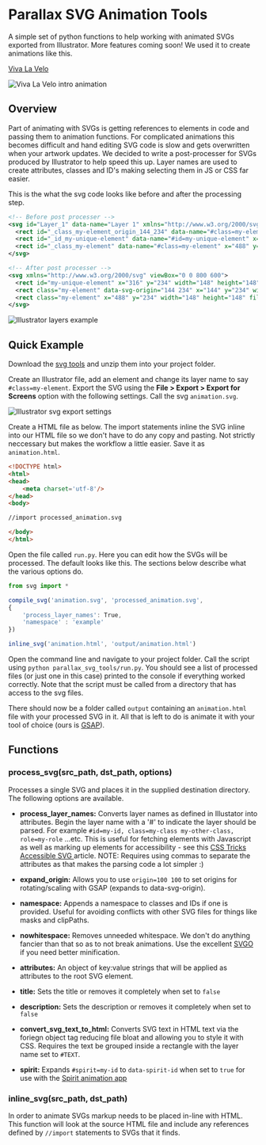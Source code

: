 # Parallax SVG Animation Tools

A simple set of python functions to help working with animated SVGs exported from Illustrator. More features coming soon!
We used it to create animations like this.

[Viva La Velo](https://parall.ax/viva-le-velo)

![Viva La Velo intro animation](vlv-intro-gif.gif)


## Overview

Part of animating with SVGs is getting references to elements in code and passing them to animation functions. For complicated animations this becomes difficult and hand editing SVG code is slow and gets overwritten when your artwork updates. We decided to write a post-processer for SVGs produced by Illustrator to help speed this up. Layer names are used to create attributes, classes and ID's making selecting them in JS or CSS far easier.

This is the what the svg code looks like before and after the processing step.

```xml
<!-- Before post processer -->
<svg id="Layer_1" data-name="Layer 1" xmlns="http://www.w3.org/2000/svg" viewBox="0 0 800 600">
  <rect id="_class_my-element_origin_144_234" data-name="#class=my-element, origin=144 234" x="144" y="234" width="148" height="148"/>
  <rect id="_id_my-unique-element" data-name="#id=my-unique-element" x="316" y="234" width="148" height="148" fill="#29abe2"/>
  <rect id="_class_my-element" data-name="#class=my-element" x="488" y="234" width="148" height="148" fill="#fbb03b"/>
</svg>

<!-- After post processer -->
<svg xmlns="http://www.w3.org/2000/svg" viewBox="0 0 800 600">
  <rect id="my-unique-element" x="316" y="234" width="148" height="148" fill="#29abe2"/>
  <rect class="my-element" data-svg-origin="144 234" x="144" y="234" width="148" height="148"/>
  <rect class="my-element" x="488" y="234" width="148" height="148" fill="#fbb03b"/>
</svg>
```

![Illustrator layers example](example-image.png)


## Quick Example

Download the [svg tools](parallax_svg_tools.zip) and unzip them into your project folder.

Create an Illustrator file, add an element and change its layer name to say `#class=my-element`. Export the SVG using the **File > Export > Export for Screens** option with the following settings. Call the svg `animation.svg`.

![Illustrator svg export settings](svg-settings.png)

Create a HTML file as below. The import statements inline the SVG inline into our HTML file so we don't have to do any copy and pasting. Not strictly neccessary but makes the workflow a little easier. Save it as `animation.html`.

```html
<!DOCTYPE html>
<html>
<head>
	<meta charset='utf-8'/>
</head>
<body>

//import processed_animation.svg

</body>
</html>
```


Open the file called `run.py`. Here you can edit how the SVGs will be processed. The default looks like this. The sections below describe what the various options do.

```javascript
from svg import *

compile_svg('animation.svg', 'processed_animation.svg', 
{
	'process_layer_names': True,
	'namespace' : 'example'
})

inline_svg('animation.html', 'output/animation.html')
```

Open the command line and navigate to your project folder. Call the script using `python parallax_svg_tools/run.py`. You should see a list of processed files (or just one in this case) printed to the console if everything worked correctly. Note that the script must be called from a directory that has access to the svg files.

There should now be a folder called `output` containing an `animation.html` file with your processed SVG in it. All that is left to do is animate it with your tool of choice (ours is [GSAP](https://greensock.com/)).


## Functions

### process\_svg(src\_path, dst\_path, options)
Processes a single SVG and places it in the supplied destination directory. The following options are available.

+ **process\_layer\_names:**
Converts layer names as defined in Illustator into attributes. Begin the layer name with a '#' to indicate the layer should be parsed. 
For example `#id=my-id, class=my-class my-other-class, role=my-role` ...etc.
This is useful for fetching elements with Javascript as well as marking up elements for accessibility - see this [CSS Tricks Accessible SVG ](https://css-tricks.com/accessible-svgs/) article.
NOTE: Requires using commas to separate the attributes as that makes the parsing code a lot simpler :)

+ **expand_origin:**
Allows you to use `origin=100 100` to set origins for rotating/scaling with GSAP (expands to data-svg-origin). 

+ **namespace:** 
Appends a namespace to classes and IDs if one is provided. Useful for avoiding conflicts with other SVG files for things like masks and clipPaths.

+ **nowhitespace:**
Removes unneeded whitespace. We don't do anything fancier than that so as to not break animations. Use the excellent [SVGO](<https://github.com/svg/svgo>) if you need better minification.

+ **attributes:**
An object of key:value strings that will be applied as attributes to the root SVG element.

+ **title:**
Sets the title or removes it completely when set to `false`

+ **description:**
Sets the description or removes it completely when set to `false`

+ **convert_svg_text_to_html:**
Converts SVG text in HTML text via the foriegn object tag reducing file bloat and allowing you to style it with CSS. Requires the text be grouped inside a rectangle with the layer name set to `#TEXT`. 

+ **spirit:**
Expands `#spirit=my-id` to `data-spirit-id` when set to `true` for use with the [Spirit animation app](<https://spiritapp.io/>)


### inline\_svg(src\_path, dst\_path)
In order to animate SVGs markup needs to be placed in-line with HTML. This function will look at the source HTML file and include any references defined by `//import` statements to SVGs that it finds.